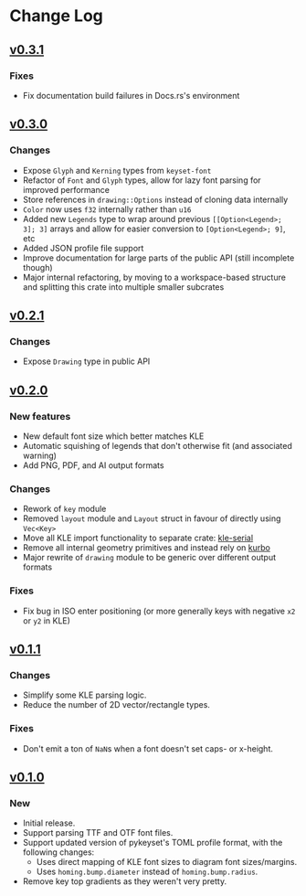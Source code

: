 # Change Log

## [v0.3.1](https://github.com/staticintlucas/keyset-rs/releases/tag/v0.3.1)

### Fixes

* Fix documentation build failures in Docs.rs's environment

## [v0.3.0](https://github.com/staticintlucas/keyset-rs/releases/tag/v0.3.0)

### Changes

* Expose `Glyph` and `Kerning` types from `keyset-font`
* Refactor of `Font` and `Glyph` types, allow for lazy font parsing for improved performance
* Store references in `drawing::Options` instead of cloning data internally
* `Color` now uses `f32` internally rather than `u16`
* Added new `Legends` type to wrap around previous `[[Option<Legend>; 3]; 3]` arrays and allow for
  easier conversion to `[Option<Legend>; 9]`, etc
* Added JSON profile file support
* Improve documentation for large parts of the public API (still incomplete though)
* Major internal refactoring, by moving to a workspace-based structure and splitting this crate into
  multiple smaller subcrates

## [v0.2.1](https://github.com/staticintlucas/keyset-rs/releases/tag/v0.2.1)

### Changes

* Expose `Drawing` type in public API

## [v0.2.0](https://github.com/staticintlucas/keyset-rs/releases/tag/v0.2.0)

### New features

* New default font size which better matches KLE
* Automatic squishing of legends that don't otherwise fit (and associated warning)
* Add PNG, PDF, and AI output formats

### Changes

* Rework of `key` module
* Removed `layout` module and `Layout` struct in favour of directly using `Vec<Key>`
* Move all KLE import functionality to separate crate: [kle-serial]
* Remove all internal geometry primitives and instead rely on [kurbo]
* Major rewrite of `drawing` module to be generic over different output formats

[kle-serial]: https://crates.io/crates/kle-serial
[kurbo]: https://crates.io/crates/kurbo

### Fixes

* Fix bug in ISO enter positioning (or more generally keys with negative `x2` or `y2` in KLE)

## [v0.1.1](https://github.com/staticintlucas/keyset-rs/releases/tag/v0.1.1)

### Changes

* Simplify some KLE parsing logic.
* Reduce the number of 2D vector/rectangle types.

### Fixes

* Don't emit a ton of `NaN`s when a font doesn't set caps- or x-height.

## [v0.1.0](https://github.com/staticintlucas/keyset-rs/releases/tag/v0.1.0)

### New

* Initial release.
* Support parsing TTF and OTF font files.
* Support updated version of pykeyset's TOML profile format, with the following changes:
  * Uses direct mapping of KLE font sizes to diagram font sizes/margins.
  * Uses `homing.bump.diameter` instead of `homing.bump.radius`.
* Remove key top gradients as they weren't very pretty.
